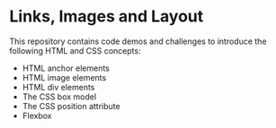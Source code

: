 # Links, Images and Layout

This repository contains code demos and challenges to introduce the following HTML and CSS concepts:

- HTML anchor elements
- HTML image elements
- HTML div elements
- The CSS box model
- The CSS position attribute
- Flexbox
